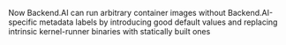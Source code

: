 Now Backend.AI can run arbitrary container images without Backend.AI-specific metadata labels by introducing good default values and replacing intrinsic kernel-runner binaries with statically built ones
